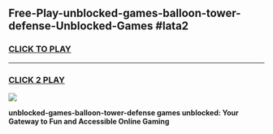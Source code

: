 
## Free-Play-unblocked-games-balloon-tower-defense-Unblocked-Games #lata2
<h3>
<a href="https://news.freeplayer.one?title=unblocked-games-balloon-tower-defense&ref=8M">CLICK TO PLAY</a></h3>
<hr>

<h3>
<a href="https://news.freeplayer.one?title=unblocked-games-balloon-tower-defense&ref=8M">CLICK 2 PLAY</a>
  
</h3>

<a href="https://news.freeplayer.one?title=unblocked-games-balloon-tower-defense&ref=8M"><img src="https://clearcache.store/games.png"></a>


**unblocked-games-balloon-tower-defense games unblocked: Your Gateway to Fun and Accessible Online Gaming**
